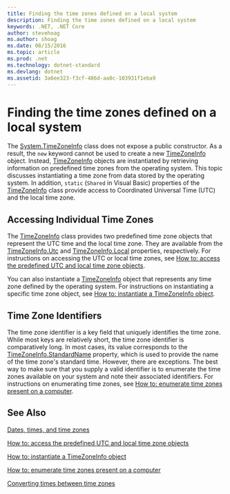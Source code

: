 ```yaml
---
title: Finding the time zones defined on a local system
description: Finding the time zones defined on a local system
keywords: .NET, .NET Core
author: stevehoag
ms.author: shoag
ms.date: 08/15/2016
ms.topic: article
ms.prod: .net
ms.technology: dotnet-standard
ms.devlang: dotnet
ms.assetid: 3a6ee323-f3cf-486d-aa0c-103931f1eba9
---
```


# Finding the time zones defined on a local system

The [System.TimeZoneInfo](xref:System.TimeZoneInfo) class does not expose a public constructor. As a result, the `new` keyword cannot be used to create a new [TimeZoneInfo](xref:System.TimeZoneInfo) object. Instead, [TimeZoneInfo](xref:System.TimeZoneInfo) objects are instantiated by retrieving information on predefined time zones from the operating system. This topic discusses instantiating a time zone from data stored by the operating system. In addition, `static` (`Shared` in Visual Basic) properties of the [TimeZoneInfo](xref:System.TimeZoneInfo) class provide access to Coordinated Universal Time (UTC) and the local time zone.

## Accessing Individual Time Zones

The [TimeZoneInfo](xref:System.TimeZoneInfo) class provides two predefined time zone objects that represent the UTC time and the local time zone. They are available from the [TimeZoneInfo.Utc](xref:System.TimeZoneInfo.Utc) and [TimeZoneInfo.Local](xref:System.TimeZoneInfo.Local) properties, respectively. For instructions on accessing the UTC or local time zones, see [How to: access the predefined UTC and local time zone objects](access-utc-and-local.md). 

You can also instantiate a [TimeZoneInfo](xref:System.TimeZoneInfo) object that represents any time zone defined by the operating system. For instructions on instantiating a specific time zone object, see [How to: instantiate a TimeZoneInfo object](instantiate-time-zone-info.md).

## Time Zone Identifiers

The time zone identifier is a key field that uniquely identifies the time zone. While most keys are relatively short, the time zone identifier is comparatively long. In most cases, its value corresponds to the [TimeZoneInfo.StandardName](xref:System.TimeZoneInfo.StandardName) property, which is used to provide the name of the time zone's standard time. However, there are exceptions. The best way to make sure that you supply a valid identifier is to enumerate the time zones available on your system and note their associated identifiers. For instructions on enumerating time zones, see [How to: enumerate time zones present on a computer](enumerate-time-zones.md).

## See Also

[Dates, times, and time zones](index.md)

[How to: access the predefined UTC and local time zone objects](access-utc-and-local.md)

[How to: instantiate a TimeZoneInfo object](instantiate-time-zone-info.md)

[How to: enumerate time zones present on a computer](enumerate-time-zones.md)

[Converting times between time zones](converting-between-time-zones.md)